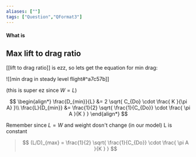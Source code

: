 ```yaml
---
aliases: [""]
tags: ["Question","QFormat3"]
---
```


#### What is
## Max lift to drag ratio
[[lift to drag ratio]] is ezz, so lets get the equation for min drag:

![[min drag in steady level flight#^a7c57b]]

(this is super ez since $W=L$)

$$ \begin{align*}
\frac{D_{min}}{L} &= 2 \sqrt{  C_{Do} \cdot \frac{ K  }{\pi A}  }\\
\frac{L}{D_{min}} &= \frac{1}{2} \sqrt{  \frac{1}{C_{Do}} \cdot \frac{ \pi A }{K }  }
\end{align*} $$ 

Remember since $L=W$ and weight dosn't change (in our model) L is constant

> $$ (L/D)_{max} = \frac{1}{2} \sqrt{  \frac{1}{C_{Do}} \cdot \frac{ \pi A }{K }  } $$ 